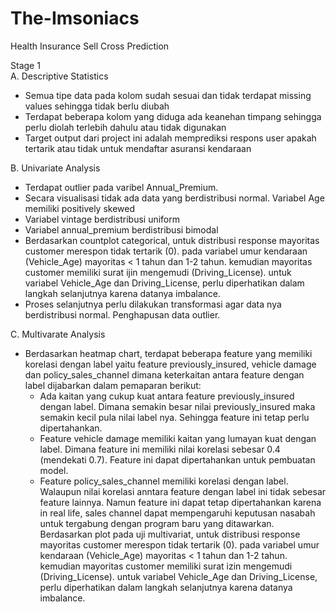 # The-Imsoniacs
Health Insurance Sell Cross Prediction

Stage 1 <br>
A. Descriptive Statistics
* Semua tipe data pada kolom sudah sesuai dan tidak terdapat missing values sehingga tidak berlu diubah
* Terdapat beberapa kolom yang diduga ada keanehan timpang sehingga perlu diolah terlebih dahulu atau tidak digunakan  
* Target output dari project ini adalah memprediksi respons user apakah tertarik atau tidak untuk mendaftar asuransi kendaraan

B. Univariate Analysis
* Terdapat outlier pada varibel Annual_Premium.  
* Secara visualisasi tidak ada data yang berdistribusi normal.  Variabel Age memiliki positively skewed  
* Variabel vintage berdistribusi uniform  
* Variabel annual_premium berdistribusi bimodal  
* Berdasarkan countplot categorical, untuk distribusi response mayoritas customer merespon tidak tertarik (0). pada variabel umur kendaraan (Vehicle_Age) mayoritas < 1 tahun dan 1-2 tahun. kemudian mayoritas customer memiliki surat ijin mengemudi (Driving_License). untuk variabel Vehicle_Age dan Driving_License, perlu diperhatikan dalam langkah selanjutnya karena datanya imbalance.
* Proses selanjutnya perlu dilakukan transformasi agar data nya berdistribusi normal.  Penghapusan data outlier.

C. Multivarate Analysis 
* Berdasarkan heatmap chart, terdapat beberapa feature yang memiliki korelasi dengan label yaitu feature previously_insured, vehicle damage dan policy_sales_channel dimana keterkaitan antara feature dengan label dijabarkan dalam pemaparan berikut:
  * Ada kaitan yang cukup kuat antara feature previously_insured dengan label. Dimana semakin besar nilai previously_insured maka semakin kecil pula nilai label nya. Sehingga feature ini tetap perlu dipertahankan. 
  * Feature vehicle damage memiliki kaitan yang lumayan kuat dengan label. Dimana feature ini memiliki nilai korelasi sebesar 0.4 (mendekati 0.7). Feature ini dapat dipertahankan untuk pembuatan model.
  * Feature policy_sales_channel memiliki korelasi dengan label. Walaupun nilai korelasi anntara feature dengan label ini tidak sebesar feature lainnya. Namun feature ini dapat tetap dipertahankan karena in real life, sales channel dapat mempengaruhi keputusan nasabah untuk tergabung dengan program baru yang ditawarkan. <br>
Berdasarkan plot pada uji multivariat, untuk distribusi response mayoritas customer merespon tidak tertarik (0). pada variabel umur kendaraan (Vehicle_Age) mayoritas < 1 tahun dan 1-2 tahun. kemudian mayoritas customer memiliki surat izin mengemudi (Driving_License). untuk variabel Vehicle_Age dan Driving_License, perlu diperhatikan dalam langkah selanjutnya karena datanya imbalance.
